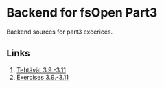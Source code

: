 # Backend for fsOpen Part3

Backend sources for part3 excerices.

## Links
1. [Tehtävät 3.9.-3.11](https://fullstackopen.com/osa3/sovellus_internetiin#tehtavat-3-9-3-11)
2. [Exercises 3.9.-3.11](https://fullstackopen.com/en/part3/deploying_app_to_internet#exercises-3-9-3-11)
